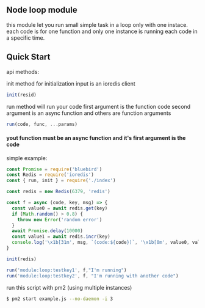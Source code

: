 ## Node loop module

this module let you run small simple task in a loop only with one instace. each
code is for one function and only one instance is running each code in a
specific time.

## Quick Start

api methods:

init method for initialization input is an ioredis client

```javascript
init(resid)
```

run method will run your code first argument is the function code second
argument is an async function and others are function arguments

```javascript
run(code, func, ...params)
```

#### yout function must be an async function and it's first argument is the code

simple example:

```javascript
const Promise = require('bluebird')
const Redis = require('ioredis')
const { run, init } = require('./index')

const redis = new Redis(6379, 'redis')

const f = async (code, key, msg) => {
  const value0 = await redis.get(key)
  if (Math.random() > 0.8) {
    throw new Error('random error')
  }
  await Promise.delay(10000)
  const value1 = await redis.incr(key)
  console.log('\x1b[31m', msg, `(code:${code})`, '\x1b[0m', value0, value1)
}

init(redis)

run('module:loop:testkey1', f,"I'm running")
run('module:loop:testkey2', f, "I'm running with another code")
```

run this script with pm2 (using multiple instances)

```bash
$ pm2 start example.js --no-daemon -i 3
```
